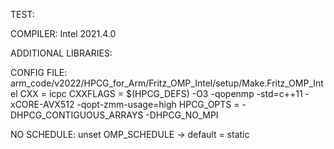 TEST: 

COMPILER: Intel 2021.4.0

ADDITIONAL LIBRARIES: 		

CONFIG FILE: arm_code/v2022/HPCG_for_Arm/Fritz_OMP_Intel/setup/Make.Fritz_OMP_Intel
CXX          = icpc
CXXFLAGS     = $(HPCG_DEFS) -O3 -qopenmp -std=c++11 -xCORE-AVX512 -qopt-zmm-usage=high
HPCG_OPTS     = -DHPCG_CONTIGUOUS_ARRAYS -DHPCG_NO_MPI

NO SCHEDULE: unset OMP_SCHEDULE -> default = static
